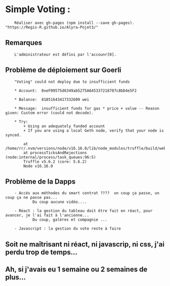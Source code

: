 # Simple Voting :
        Réaliser avec gh-pages (npm install --save gh-pages). "https://Regis-R.github.io/Alyra-Pojet3/"


## Remarques
        L'administrateur est défini par l'accounr[0].


## Problème de déploiement sur Goerli

        "Voting" could not deploy due to insufficient funds

        * Account:  0xeF09575d6349ab5275A645337218707c8bD4e5F2

        * Balance:  81851643417332609 wei

        * Message:  insufficient funds for gas * price + value -- Reason given: Custom error (could not decode).

        * Try:
            + Using an adequately funded account
            + If you are using a local Geth node, verify that your node is synced.

            at /home/rr/.nvm/versions/node/v16.16.0/lib/node_modules/truffle/build/webpack:/packages/deployer/src/deployment.js:330:1
            at processTicksAndRejections (node:internal/process/task_queues:96:5)
            Truffle v5.6.2 (core: 5.6.2)
            Node v16.16.0

## Problème de la Dapps
        - Accés aux méthodes du smart contrat ????  un coup ça passe, un coup ça ne passe pas...
                Du coup aucune vidéo....

        - Réact : la gestion du tableau doit être fait en réact, pour avancer, je l'ai fait à l'ancienne...
                Du coup, galères et compagnie ...

        - Javascript : la gestion du vote reste à faire 

## Soit ne maîtrisant ni réact, ni javascrip, ni css, j'ai perdu trop de temps...
## Ah, si j'avais eu 1 semaine ou 2 semaines de plus...


